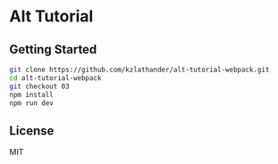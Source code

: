 # Alt Tutorial

## Getting Started

```bash
git clone https://github.com/kzlathander/alt-tutorial-webpack.git
cd alt-tutorial-webpack
git checkout 03
npm install
npm run dev
```

## License

MIT
